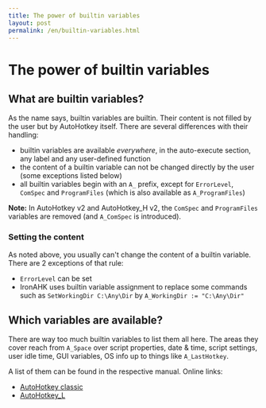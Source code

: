 ```yaml
---
title: The power of builtin variables
layout: post
permalink: /en/builtin-variables.html
---
```


# The power of builtin variables

## What are builtin variables?
As the name says, builtin variables are builtin. Their content is not filled by the user but by AutoHotkey itself.
There are several differences with their handling:

* builtin variables are available *everywhere*, in the auto-execute section, any label and any user-defined function
* the content of a builtin variable can not be changed directly by the user (some exceptions listed below)
* all builtin variables begin with an `A_` prefix, except for `ErrorLevel`, `ComSpec` and `ProgramFiles` (which is also available as `A_ProgramFiles`)

**Note:** In AutoHotkey v2 and AutoHotkey\_H v2, the `ComSpec` and `ProgramFiles` variables are removed (and `A_ComSpec` is introduced).

### Setting the content
As noted above, you usually can't change the content of a builtin variable. There are 2 exceptions of that rule:

* `ErrorLevel` can be set
* IronAHK uses builtin variable assignment to replace some commands such as `SetWorkingDir C:\Any\Dir` by `A_WorkingDir := "C:\Any\Dir"`

## Which variables are available?
There are way too much builtin variables to list them all here. The areas they cover reach from `A_Space` over script properties, date & time, script settings, user idle time, GUI variables, OS info up to things like `A_LastHotkey`.

A list of them can be found in the respective manual. Online links:
* [AutoHotkey classic](http://www.autohotkey.com/docs/Variables.htm#BuiltIn)
* [AutoHotkey\_L](http://www.autohotkey.net/~Lexikos/AutoHotkey_L/docs/Variables.htm#BuiltIn)
